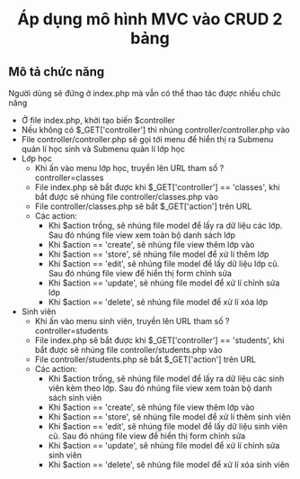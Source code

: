 <h1 align="center">Áp dụng mô hình MVC vào CRUD 2 bảng</h1>

<h2>Mô tả chức năng</h2>
Người dùng sẽ đứng ở index.php mà vẫn có thể thao tác được nhiều chức năng
<br>
<ul>
  <li>Ở file index.php, khởi tạo biến $controller</li>
  <li>Nếu không có $_GET['controller'] thì nhúng controller/controller.php vào</li>
  <li>File controller/controller.php sẽ gọi tới menu để hiển thị ra Submenu quản lí học sinh và Submenu quản lí lớp học</li>
  <li>
    Lớp học
    <ul>
      <li>Khi ấn vào menu lớp học, truyền lên URL tham số ?controller=classes</li>
      <li>File index.php sẽ bắt được khi $_GET['controller'] == 'classes', khi bắt được sẽ nhúng file controller/classes.php vào</li>
      <li>File controller/classes.php sẽ bắt $_GET['action'] trên URL</li>
      <li>
        Các action:
        <ul>
          <li>Khi $action trống, sẽ nhúng file model để lấy ra dữ liệu các lớp. Sau đó nhúng file view xem toàn bộ danh sách lớp</li>
          <li>Khi $action == 'create', sẽ nhúng file view thêm lớp vào</li>
          <li>Khi $action == 'store', sẽ nhúng file model để xử lí thêm lớp</li>
          <li>Khi $action == 'edit', sẽ nhúng file model để lấy dữ liệu lớp cũ. Sau đó nhúng file view để hiển thị form chỉnh sửa</li>
          <li>Khi $action == 'update', sẽ nhúng file model để xử lí chỉnh sửa lớp</li>
          <li>Khi $action == 'delete', sẽ nhúng file model để xử lí xóa lớp</li>
        </ul>
    </ul>
  </li>
  
  <li>
    Sinh viên
    <ul>
      <li>Khi ấn vào menu sinh viên, truyền lên URL tham số ?controller=students</li>
      <li>File index.php sẽ bắt được khi $_GET['controller'] == 'students', khi bắt được sẽ nhúng file controller/students.php vào</li>
      <li>File controller/students.php sẽ bắt $_GET['action'] trên URL</li>
      <li>
        Các action:
        <ul>
          <li>Khi $action trống, sẽ nhúng file model để lấy ra dữ liệu các sinh viên kèm theo lớp. Sau đó nhúng file view xem toàn bộ danh sách sinh viên</li>
          <li>Khi $action == 'create', sẽ nhúng file view thêm lớp vào</li>
          <li>Khi $action == 'store', sẽ nhúng file model để xử lí thêm sinh viên</li>
          <li>Khi $action == 'edit', sẽ nhúng file model để lấy dữ liệu sinh viên cũ. Sau đó nhúng file view để hiển thị form chỉnh sửa</li>
          <li>Khi $action == 'update', sẽ nhúng file model để xử lí chỉnh sửa sinh viên</li>
          <li>Khi $action == 'delete', sẽ nhúng file model để xử lí xóa sinh viên</li>
        </ul>
    </ul>
  </li>
</ul>


